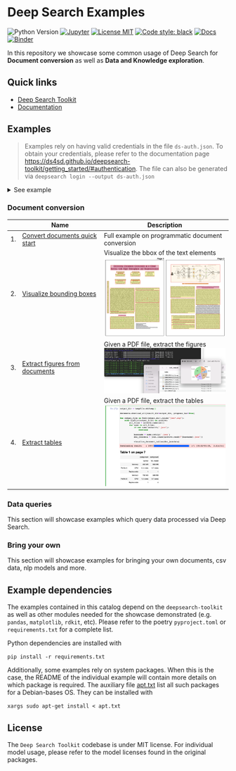 # Deep Search Examples

![Python Version](https://img.shields.io/badge/python-3.8%20%7C%203.9%20%7C%203.10-blue)
[![Jupyter](https://img.shields.io/static/v1?label=jupyter&message=py&color=orange&logo=jupyter)](https://mybinder.org/v2/gh/DS4SD/deepsearch-examples/main)
[![License MIT](https://img.shields.io/github/license/ds4sd/deepsearch-toolkit)](https://opensource.org/licenses/MIT)
[![Code style: black](https://img.shields.io/badge/code%20style-black-000000.svg)](https://github.com/psf/black)
[![Docs](https://img.shields.io/badge/website-live-brightgreen)](https://ds4sd.github.io/deepsearch-toolkit/)
[![Binder](https://mybinder.org/badge_logo.svg)](https://mybinder.org/v2/gh/DS4SD/deepsearch-examples/main)


In this repository we showcase some common usage of Deep Search
for **Document conversion** as well as **Data and Knowledge exploration**. 


## Quick links

- [Deep Search Toolkit](https://github.com/ds4sd/deepsearch-toolkit)
- [Documentation](https://ds4sd.github.io/deepsearch-toolkit/)


## Examples

> Examples rely on having valid credentials in the file `ds-auth.json`.
> To obtain your credentials, please refer to the documentation page https://ds4sd.github.io/deepsearch-toolkit/getting_started/#authentication.
> The file can also be generated via `deepsearch login --output ds-auth.json`

<details>
  <summary>See example</summary>

```json
{
    "host": "https://deepsearch-experience.res.ibm.com",
    "auth": {
        "username": "FILL ME",
        "api_key": "FILL ME"
    },
    "verify_ssl": true
}
```

</details>


### Document conversion

|    | Name              | Description |
| -- | ----------------- | ----------- |
| 1. | [Convert documents quick start](./examples/document_conversion_quick_start/) | Full example on programmatic document conversion |
| 2. | [Visualize bounding boxes](./examples/document_conversion_visualize_bbox/) | Visualize the bbox of the text elements <br /> <img src="./.readme_resources/visualize_bbox.png" width="300px" /> |
| 3. | [Extract figures from documents](./examples/document_conversion_extract_figures/) | Given a PDF file, extract the figures <br /> <img src=".readme_resources/extract_figures.png" width="300px" /> |
| 4. | [Extract tables](./examples/document_conversion_extract_tables/) | Given a PDF file, extract the tables <br /> <img src=".readme_resources/extract_tables.png" width="300px" /> |


### Data queries

This section will showcase examples which query data processed via Deep Search.


### Bring your own

This section will showcase examples for bringing your own documents, csv data, nlp models and more.



## Example dependencies

The examples contained in this catalog depend on the `deepsearch-toolkit` as well as
other modules needed for the showcase demonstrated (e.g. `pandas`, `matplotlib`, `rdkit`, etc).
Please refer to the poetry `pyproject.toml` or  `requirements.txt` for a complete list.

Python dependencies are installed with

```console
pip install -r requirements.txt
```

Additionally, some examples rely on system packages. When this is the case, the README of the individual
example will contain more details on which package is required.
The auxiliary file [apt.txt](./apt.txt) list all such packages for a Debian-bases OS. They can be installed with

```console
xargs sudo apt-get install < apt.txt
```


## License

The `Deep Search Toolkit` codebase is under MIT license.
For individual model usage, please refer to the model licenses found in the original packages.
